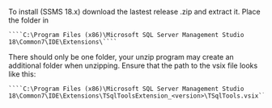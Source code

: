 To install (SSMS 18.x) download the lastest release .zip and extract it. Place the folder in 


    ````C:\Program Files (x86)\Microsoft SQL Server Management Studio 18\Common7\IDE\Extensions\````
    
    
There should only be one folder, your unzip program may create an additional folder when unzipping. Ensure that the path to the vsix file looks like this:


    ````C:\Program Files (x86)\Microsoft SQL Server Management Studio 18\Common7\IDE\Extensions\TSqlToolsExtension_<version>\TSqlTools.vsix````
    
